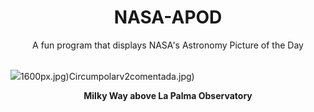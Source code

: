 <div align="center">
  <h1>
    NASA-APOD
  </h1>
</div>
  
<div align="center">
  A fun program that displays NASA's Astronomy Picture of the Day
</div>

<br>

![](https://apod.nasa.gov/apod/image/2307/MwLaPalma_Rosadzinski_2000.jpg)1600px.jpg)Circumpolarv2comentada.jpg)

<p align = "center">
  <b>Milky Way above La Palma Observatory</b>
</p>
